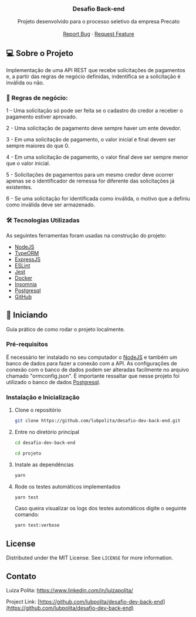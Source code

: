 
  <h3 align="center">Desafio Back-end </h3>

  <p align="center">
    Projeto desenvolvido para o processo seletivo da empresa Precato 
    <br />
    <br />
    <a href="https://github.com/lubpolita/desafio-dev-back-end/issues">Report Bug</a>
    ·
    <a href="https://github.com/lubpolita/desafio-dev-back-end/issues">Request Feature</a>
  </p>
</p>


<!-- ABOUT THE PROJECT -->
## :computer: Sobre o Projeto

Implementação de uma API REST que recebe solicitações de pagamentos e, a partir das regras de negócio definidas, indentifica se a solicitação é inválida ou não.

### :briefcase: Regras de negócio: 

1 - Uma solicitação só pode ser feita se o cadastro do credor a receber o pagamento estiver aprovado.

2 - Uma solicitação de pagamento deve sempre haver um ente devedor.

3 - Em uma solicitação de pagamento, o valor inicial e final devem ser sempre maiores do que 0.

4 - Em uma solicitação de pagamento, o valor final deve ser sempre menor que o valor inicial.

5 - Solicitações de pagamentos para um mesmo credor deve ocorrer apenas se o identificador de remessa for diferente das solicitações já existentes.

6 - Se uma solicitação for identificada como inválida, o motivo que a definiu como inválida deve ser armazenado.

### :hammer_and_wrench: Tecnologias Utilizadas

As seguintes ferramentas foram usadas na construção do projeto:
* [NodeJS](https://nodejs.org/en/)
* [TypeORM](https://typeorm.io/)
* [ExpressJS](https://expressjs.com/pt-br/)
* [ESLint](https://eslint.org/)
* [Jest](https://jestjs.io/pt-BR/)
* [Docker](https://www.docker.com/)
* [Insomnia](https://insomnia.rest/download)
* [Postgresql](https://www.postgresql.org/)
* [GitHub](https://github.com/)


<!-- GETTING STARTED -->
## :rocket: Iniciando

Guia prático de como rodar o projeto localmente.
### Pré-requisitos

É necessário ter instalado no seu computador o [NodeJS](https://nodejs.org/en/) e também um banco de dados para fazer a conexão com a API. As configurações de conexão com o banco de dados podem ser alteradas facilmente no arquivo chamado "ormconfig.json". É importante ressaltar que nesse projeto foi utilizado o banco de dados [Postgresql](https://www.postgresql.org/).

### Instalação e Inicialização

1. Clone o repositório
   ```sh
   git clone https://github.com/lubpolita/desafio-dev-back-end.git
   ```
2. Entre no diretório principal 
   ```sh
   cd desafio-dev-back-end
   ```
   ```sh
   cd projeto
   ```
4. Instale as dependências
   ```sh
   yarn
   ```
5. Rode os testes automáticos implementados
   ```sh
   yarn test
   ```
   Caso queira visualizar os logs dos testes automáticos digite o seguinte comando:
   ```sh
   yarn test:verbose
   ```

<!-- LICENSE -->
## License

Distributed under the MIT License. See `LICENSE` for more information.



<!-- CONTACT -->
## Contato

Luiza Polita: https://www.linkedin.com/in/luizapolita/ 

Project Link: [https://github.com/lubpolita/desafio-dev-back-end](https://github.com/lubpolita/desafio-dev-back-end)

